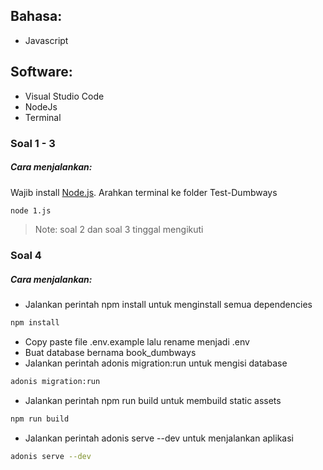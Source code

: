 ## Bahasa:

- Javascript

## Software:

- Visual Studio Code
- NodeJs
- Terminal

### Soal 1 - 3

##### Cara menjalankan:

Wajib install [Node.js](https://nodejs.org/). Arahkan terminal ke folder Test-Dumbways

```sh
node 1.js
```

> Note: soal 2 dan soal 3 tinggal mengikuti

### Soal 4

##### Cara menjalankan:

- Jalankan perintah npm install untuk menginstall semua dependencies

```sh
npm install
```

- Copy paste file .env.example lalu rename menjadi .env
- Buat database bernama book_dumbways
- Jalankan perintah adonis migration:run untuk mengisi database

```sh
adonis migration:run
```

- Jalankan perintah npm run build untuk membuild static assets

```sh
npm run build
```

- Jalankan perintah adonis serve --dev untuk menjalankan aplikasi

```sh
adonis serve --dev
```
